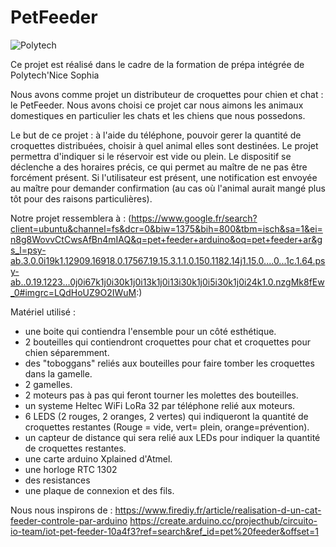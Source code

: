 

# PetFeeder
![Polytech](http://www.polytechnice.fr/jahia/jsp/jahia/templates/inc/img/polytech_nice-sophia.png)

Ce projet est réalisé dans le cadre de la formation de prépa intégrée de 
Polytech'Nice
Sophia

Nous avons comme projet un distributeur de croquettes pour chien et chat : le PetFeeder.
Nous avons choisi ce projet car nous aimons les animaux domestiques en particulier les chats et les chiens que nous possedons. 

Le but de ce projet : à l'aide du téléphone, pouvoir gerer la quantité de croquettes distribuées, choisir à quel animal elles sont destinées. Le projet permettra d'indiquer si le réservoir est vide ou plein. Le dispositif se déclenche a des horaires précis, ce qui 
permet au maître de ne pas être forcément présent. Si l'utilisateur est présent, une notification est envoyée au maître pour demander confirmation (au cas où l'animal aurait mangé plus tôt pour des raisons particulières).

Notre projet ressemblera à : 
(https://www.google.fr/search?client=ubuntu&channel=fs&dcr=0&biw=1375&bih=800&tbm=isch&sa=1&ei=n8g8WovvCtCwsAfBn4mIAQ&q=pet+feeder+arduino&oq=pet+feeder+ar&gs_l=psy-ab.3.0.0i19k1.12909.16918.0.17567.19.15.3.1.1.0.150.1182.14j1.15.0....0...1c.1.64.psy-ab..0.19.1223...0j0i67k1j0i30k1j0i13k1j0i13i30k1j0i5i30k1j0i24k1.0.nzgMk8fEw_0#imgrc=LQdHoUZ9O2IWuM:)

Matériel utilisé : 
- une boite qui contiendra l'ensemble pour un côté esthétique.
- 2 bouteilles qui contiendront croquettes pour chat et croquettes pour chien séparemment. 
- des "toboggans" reliés aux bouteilles pour faire tomber les croquettes dans la gamelle.
- 2 gamelles.
- 2 moteurs pas à pas qui feront tourner les molettes des bouteilles. 
- un systeme Heltec WiFi LoRa 32 par téléphone relié aux moteurs. 
- 6 LEDS (2 rouges, 2 oranges, 2 vertes) qui indiqueront la quantité de croquettes restantes (Rouge = vide, vert= plein, orange=prévention).
- un capteur de distance qui sera relié aux LEDs pour indiquer la quantité de croquettes restantes.
- une carte arduino Xplained d'Atmel.
- une horloge RTC 1302
- des resistances 
- une plaque de connexion et des fils.

Nous nous inspirons de :
https://www.firediy.fr/article/realisation-d-un-cat-feeder-controle-par-arduino
https://create.arduino.cc/projecthub/circuito-io-team/iot-pet-feeder-10a4f3?ref=search&ref_id=pet%20feeder&offset=1
